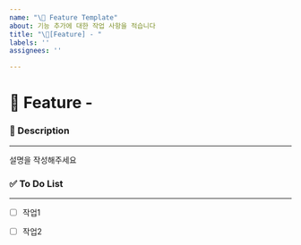```yaml
---
name: "\🫧 Feature Template"
about: 기능 추가에 대한 작업 사항을 적습니다
title: "\🫧[Feature] - "
labels: ''
assignees: ''

---
```


# 🫧 Feature - <!--{ 작업 내용 }-->

### 📝 Description

---
<!-- 아래에 설명을 적어주세요 -->
설명을 작성해주세요


### ✅ To Do List 

---
<!-- 아래에 어떤 작업을 해야 하는지 적어주세요 -->
- [ ] 작업1
- [ ] 작업2

